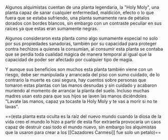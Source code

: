 Algunos alquimistas cuentan de una planta legendaria, la "Holy Moly", una planta capaz de sanar cualquier enfermedad, maldición, efecto o lo que fuera que se estaba sufriendo, una planta sumamente rara de pétalos dorados con bordes blancos, sin embargo con un contraste peculiar en sus raíces ya que estas eran sumamente negras.

Algunos consideraron esta planta como algo sumamente especial no solo por sus propiedades sanadoras, también por su capacidad para proteger contra hechizos a quienes la consumían, al consumir esta planta se contaba que se perdía toda cualidad mágica de manera temporal al igual que la capacidad de poder ser afectado por cualquier tipo de magia.

Y aunque sus beneficios son muchos esta planta también viene con un riesgo, debe ser manipulada y arrancada del piso con sumo cuidado, de lo contrario la muerte es casi segura, hay cuentos sobre personas que tomaron estas plantas con las manos desnudas y sin cuidado y acabaron muriendo al momento de arrancar la planta del suelo. Incluso muchas madres usan esto para que sus hijos se laven las manos diciéndoles "Lavate las manos, capaz ya tocaste la Holy Moly y te vas a morir si no te lavas".

==(esta planta esta oculta es la raíz del nuevo mundo cuando la diosa de la vida creo el mundo lo hizo a partir de esta flor extraerla provocaría un caos capaz de destruir casi todo el mundo nuevo, sin embargo los alquimistas que la usaron para crear a los [[Cazadores Carmesi]] fue solo un petalo)==